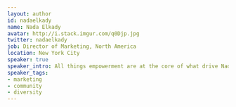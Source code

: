 ```yaml
---
layout: author
id: nadaelkady
name: Nada Elkady
avatar: http://i.stack.imgur.com/q0Djp.jpg
twitter: nadaelkady
job: Director of Marketing, North America
location: New York City
speaker: true
speaker_intro: All things empowerment are at the core of what drive Nada. Her passion and dedication to the growth of individuals, teams, and organizations coupled with her laser-focused, methodical, and agile approach to strategic planning and tactical implementation allow her to get to the heart of any initiative to help create clarity, alignment, and relentless movement forward. 
speaker_tags:
- marketing
- community
- diversity
---
```

